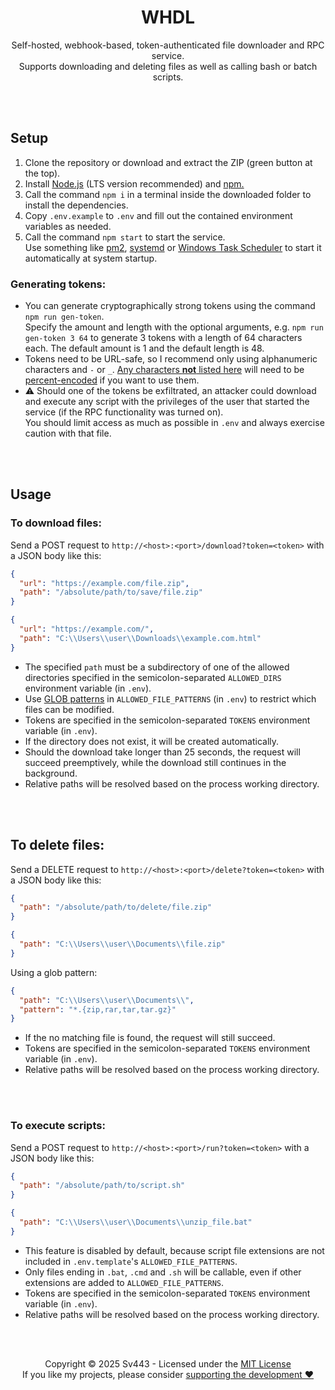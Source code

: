 <div style="text-align: center;" align="center">

# WHDL
Self-hosted, webhook-based, token-authenticated file downloader and RPC service.  
Supports downloading and deleting files as well as calling bash or batch scripts.

</div>

<br><br>

## Setup
1. Clone the repository or download and extract the ZIP (green button at the top).
2. Install [Node.js](https://nodejs.org/) (LTS version recommended) and [npm.](https://npmjs.com/)
3. Call the command `npm i` in a terminal inside the downloaded folder to install the dependencies.
4. Copy `.env.example` to `.env` and fill out the contained environment variables as needed.
5. Call the command `npm start` to start the service.  
  Use something like [pm2](https://pm2.keymetrics.io/), [systemd](https://wiki.archlinux.org/title/systemd) or [Windows Task Scheduler](https://docs.microsoft.com/en-us/windows/win32/taskschd/task-scheduler-start-page) to start it automatically at system startup.
  
### Generating tokens:
- You can generate cryptographically strong tokens using the command `npm run gen-token`.  
  Specify the amount and length with the optional arguments, e.g. `npm run gen-token 3 64` to generate 3 tokens with a length of 64 characters each. The default amount is 1 and the default length is 48.
- Tokens need to be URL-safe, so I recommend only using alphanumeric characters and `-` or `_`. [Any characters **not** listed here](https://developer.mozilla.org/en-US/docs/Web/JavaScript/Reference/Global_Objects/encodeURIComponent#description) will need to be [percent-encoded](https://developer.mozilla.org/en-US/docs/Glossary/Percent-encoding) if you want to use them.
- ⚠️ Should one of the tokens be exfiltrated, an attacker could download and execute any script with the privileges of the user that started the service (if the RPC functionality was turned on).  
  You should limit access as much as possible in `.env` and always exercise caution with that file.

<br><br>

## Usage
### To download files:
Send a POST request to `http://<host>:<port>/download?token=<token>` with a JSON body like this:
```json
{
  "url": "https://example.com/file.zip",
  "path": "/absolute/path/to/save/file.zip"
}
```
```json
{
  "url": "https://example.com/",
  "path": "C:\\Users\\user\\Downloads\\example.com.html"
}
```

- The specified `path` must be a subdirectory of one of the allowed directories specified in the semicolon-separated `ALLOWED_DIRS` environment variable (in `.env`).
- Use [GLOB patterns](https://www.malikbrowne.com/blog/a-beginners-guide-glob-patterns/) in `ALLOWED_FILE_PATTERNS` (in `.env`) to restrict which files can be modified.
- Tokens are specified in the semicolon-separated `TOKENS` environment variable (in `.env`).
- If the directory does not exist, it will be created automatically.
- Should the download take longer than 25 seconds, the request will succeed preemptively, while the download still continues in the background.
- Relative paths will be resolved based on the process working directory.

<br><br>

## To delete files:
Send a DELETE request to `http://<host>:<port>/delete?token=<token>` with a JSON body like this:
```json
{
  "path": "/absolute/path/to/delete/file.zip"
}
```
```json
{
  "path": "C:\\Users\\user\\Documents\\file.zip"
}
```
Using a glob pattern:
```json
{
  "path": "C:\\Users\\user\\Documents\\",
  "pattern": "*.{zip,rar,tar,tar.gz}"
}
```

- If the no matching file is found, the request will still succeed.
- Tokens are specified in the semicolon-separated `TOKENS` environment variable (in `.env`).
- Relative paths will be resolved based on the process working directory.

<br><br>

### To execute scripts:
Send a POST request to `http://<host>:<port>/run?token=<token>` with a JSON body like this:
```json
{
  "path": "/absolute/path/to/script.sh"
}
```
```json
{
  "path": "C:\\Users\\user\\Documents\\unzip_file.bat"
}
```

- This feature is disabled by default, because script file extensions are not included in `.env.template`'s `ALLOWED_FILE_PATTERNS`.
- Only files ending in `.bat`, `.cmd` and `.sh` will be callable, even if other extensions are added to `ALLOWED_FILE_PATTERNS`.
- Tokens are specified in the semicolon-separated `TOKENS` environment variable (in `.env`).
- Relative paths will be resolved based on the process working directory.

<br><br>

<div style="text-align: center;" align="center">

Copyright © 2025 Sv443 - Licensed under the [MIT License](./LICENSE.txt)  
If you like my projects, please consider [supporting the development ❤️](https://github.com/sponsors/Sv443)

</div>
